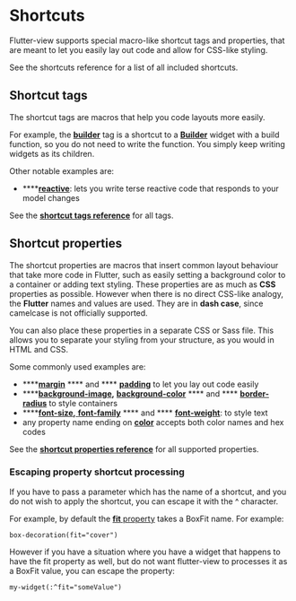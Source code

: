 # Shortcuts

Flutter-view supports special macro-like shortcut tags and properties, that are meant to let you easily lay out code and allow for CSS-like styling.&#x20;

See the shortcuts reference for a list of all included shortcuts.

## Shortcut tags

The shortcut tags are macros that help you code layouts more easily.&#x20;

For example, the [**builder**](../reference/tag-shortcuts.md#builder) tag is a shortcut to a [**Builder**](https://docs.flutter.io/flutter/widgets/Builder-class.html) widget with a build function, so you do not need to write the function. You simply keep writing widgets as its children.

Other notable examples are:

* ****[**reactive**](../reference/tag-shortcuts.md#reactive): lets you write terse reactive code that responds to your model changes

See the [**shortcut tags reference**](../reference/tag-shortcuts.md) for all tags.

## Shortcut properties

The shortcut properties are macros that insert common layout behaviour that take more code in Flutter, such as easily setting a background color to a container or adding text styling. These properties are as much as **CSS** properties as possible. However when there is no direct CSS-like analogy, the **Flutter** names and values are used. They are in **dash case**, since camelcase is not officially supported.

You can also place these properties in a separate CSS or Sass file. This allows you to separate your styling from your structure, as you would in HTML and CSS.

Some commonly used examples are:

* ****[**margin**](../reference/css-properties.md#margin) **** and **** [**padding**](../reference/css-properties.md#padding) to let you lay out code easily
* ****[**background-image**](../reference/css-properties.md#box-shadow-1)**,** [**background-color**](../reference/css-properties.md#box-shadow-2) **** and **** [**border-radius**](../reference/css-properties.md#border-radius) to style containers
* ****[**font-size**](../reference/css-properties.md#box-shadow-8)**,**[ **font-family**](../reference/css-properties.md#box-shadow-10) **** and **** [**font-weight**](../reference/css-properties.md#box-shadow-9): to style text
* any property name ending on [**color**](../reference/css-properties.md#color-color) accepts both color names and hex codes

See the [**shortcut properties reference**](../reference/css-properties.md) for all supported properties.

### Escaping property shortcut processing

If you have to pass a parameter which has the name of a shortcut, and you do not wish to apply the shortcut, you can escape it with the ^ character.

For example, by default the [**fit** property](../reference/css-properties.md#fit) takes a BoxFit name. For example:

`box-decoration(fit="cover")`

However if you have a situation where you have a widget that happens to have the fit property as well, but do not want flutter-view to processes it as a BoxFit value, you can escape the property:

`my-widget(:^fit="someValue")`

